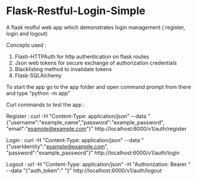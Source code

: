 # Flask-Restful-Login-Simple
A flask restful web app which demonstrates login management ( register, login and logout) 

Concepts used :

1. Flash-HTTPAuth for http authentication  on flask routes
2. Json web tokens for secure exchange of authorization credentials
3. Blacklisting method to invalidate tokens
4. Flask-SQLAlchemy 

To start the app go to the app folder and open command prompt from there and type "python  -m app"

Curl commands to test the app : 

Register : 
curl -H "Content-Type: application/json" --data "{\"username\":\"example_name\",\"password\":\"example_password\", \"email\":\"example@example.com\"}" http://localhost:6000/v1/auth/register

Login : 
curl -H "Content-Type: application/json" --data "{\"userIdentity\":\"example@example.com\", \"password\":\"example_password\"}" http://localhost:6000/v1/auth/login

Logout : 
url -H "Content-Type: application/json" -H "Authorization: Bearer  <access token>" --data "{\"auth_token\":\" <access token> \"}" http://localhost:6000/v1/auth/logout